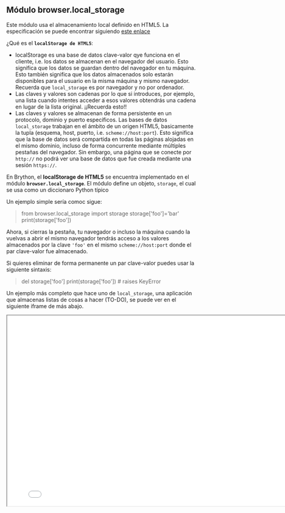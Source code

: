 Módulo browser.local_storage
----------------------------

Este módulo usa el almacenamiento local definido en HTML5. La especificación se puede encontrar siguiendo [este enlace](http://dev.w3.org/html5/webstorage/#the-localstorage-attribute)

¿Qué es el **`localStorage de HTML5`**: 

- localStorage es una base de datos clave-valor qye funciona en el cliente, i.e. los datos se almacenan en el navegador del usuario. Esto significa que los datos se guardan dentro del navegador en tu máquina. Esto también significa que los datos almacenados solo estarán disponibles para el usuario en la misma máquina y mismo navegador. Recuerda que `local_storage` es por navegador y no por ordenador.
- Las claves y valores son cadenas por lo que si introduces, por ejemplo, una lista cuando intentes acceder a esos valores obtendrás una cadena en lugar de la lista original. ¡¡Recuerda esto!!
- Las claves y valores se almacenan de forma persistente en un protocolo, dominio y puerto específicos. Las bases de datos `local_storage` trabajan en el ámbito de un origen HTML5, basicamente la tupla (esquema, host, puerto, i.e. `scheme://host:port`). Esto significa que la base de datos será compartida en todas las páginas alojadas en el mismo dominio, incluso de forma concurrente mediante múltiples pestañas del navegador. Sin embargo, una página que se conecte por `http://` no podrá ver una base de datos que fue creada mediante una sesión `https://`.

En Brython, el **localStorage de HTML5** se encuentra implementado en el módulo **`browser.local_storage`**. El módulo define un objeto, `storage`, el cual se usa como un diccionaro Python típico

Un ejemplo simple sería comoc sigue:

>    from browser.local_storage import storage
>    storage['foo']='bar'
>    print(storage['foo'])

Ahora, si cierras la pestaña, tu navegador o incluso la máquina cuando la vuelvas a abrir el mismo navegador tendrás acceso a los valores almacenados por la clave `'foo'` en el mismo `scheme://host:port` donde el par clave-valor fue almacenado.

Si quieres eliminar de forma permanente un par clave-valor puedes usar la siguiente sintaxis:

>    del storage['foo']
>    print(storage['foo']) # raises KeyError

Un ejemplo más completo que hace uno de `local_storage`, una aplicación que almacenas listas de cosas a hacer (TO-DO), se puede ver en el siguiente iframe de más abajo.

<iframe src="../en/examples/local_storage/local-storage-example.html" width=800, height=500></iframe>

